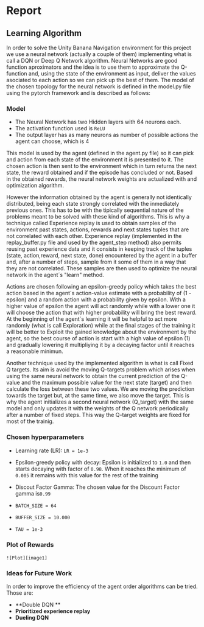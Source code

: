 
# Report

[image1]: scores.jpg

## Learning Algorithm

In order to solve the Unity Banana Navigation environment for this project we use a neural network (actually a couple of them)
implementing what is call a DQN or Deep Q Network algorithm. Neural Networks are good function aproximators and the idea is to 
use them to approximate the Q-function and, using the state of the environment as input, deliver the values asociated to each 
action so we can pick up the best of them. The model of the chosen topology for the neural network is defined in the model.py
file using the pytorch framework and is described as follows:  
  
### Model

* The Neural Network has two Hidden layers with 64 neurons each.
* The activation function used is `ReLU`
* The output layer has as many neurons as number of possible actions the agent can choose, which is 4

This model is used by the agent (defined in the agent.py file) so it can pick and action from each state of the environment
it is presented to it. The chosen action is then sent to the environment which in turn returns the next state, the reward obtained
and if the episode has concluded or not. Based in the obtained rewards, the neural network weights are actualized with and optimization
algorithm. 

However the information obtained by the agent is generally not identically distributed, being each state strongly correlated 
with the inmediately previous ones. This has to be with the tipically sequential nature of the problems meant to be solved with
these kind of algorithms. This is why a technique called Experience replay is used to obtain samples of the environment past states,
actions, rewards and next states tuples that are not correlated with each other. Experience replay (implemented in the replay_buffer.py file and used by the agent_step method) 
also permits reusing past experience data and it consists in keeping track of the tuples (state, action,reward, next state, done)
encountered by the agent in a buffer and, after a number of steps, sample from it some of them in a way that they are not correlated.
These samples are then used to optimize the neural network in the agent´s "learn" method.

Actions are chosen following an epsilon-greedy policy which takes the best action based in the agent´s action-value estimate with a 
probability of (1 - epsilon) and a random action with a probability given by epsilon. With a higher value of epsilon the agent will
act randomly while with a lower one it will choose the action that with higher probability will bring the best reward. At the 
beginning of the agent´s learning it will be helpful to act more randomly (what is call Exploration) while at the final stages of the
training it will be better to Exploit the gained knowledge about the environment by the agent, so the best course of action is start
with a high value of epsilon (1) and gradually lowering it multipliying it by a decaying factor until it reaches a reasonable minimun.

Another technique used by the implemented algorithm is what is call Fixed Q targets. Its aim is avoid the moving Q-targets problem which
arises when using the same neural network to obtain the current prediction of the Q-value and the maximum possible value for the next 
state (target) and then calculate the loss between these two values. We are moving the prediction towards the target but, at the same 
time, we also move the target. This is why the agent initializes a second neural network (Q_target) with the same model and only updates
it with the weights of the Q network periodically after a number of fixed steps. This way the Q-target weights are fixed for most of the 
trainig.


### Chosen hyperparameters

* Learning rate (LR): `LR = 1e-3`

* Epsilon-greedy policy with decay: Epsilon is initialized to `1.0` and then starts decaying with factor of `0.98`. When it reaches the minimum of `0.005` it remains with this value for the rest of the training

* Discout Factor Gamma: The chosen value for the Discount Factor gamma is`0.99`

* `BATCH_SIZE = 64`

* `BUFFER_SIZE = 10.000`

* `TAU = 1e-3`


### Plot of Rewards

    ![Plot][image1]

### Ideas for Future Work

In order to improve the efficiency of the agent order algorithms can be tried. Those are:

* **Double DQN **
* **Prioritized experience replay**
* **Dueling DQN**


